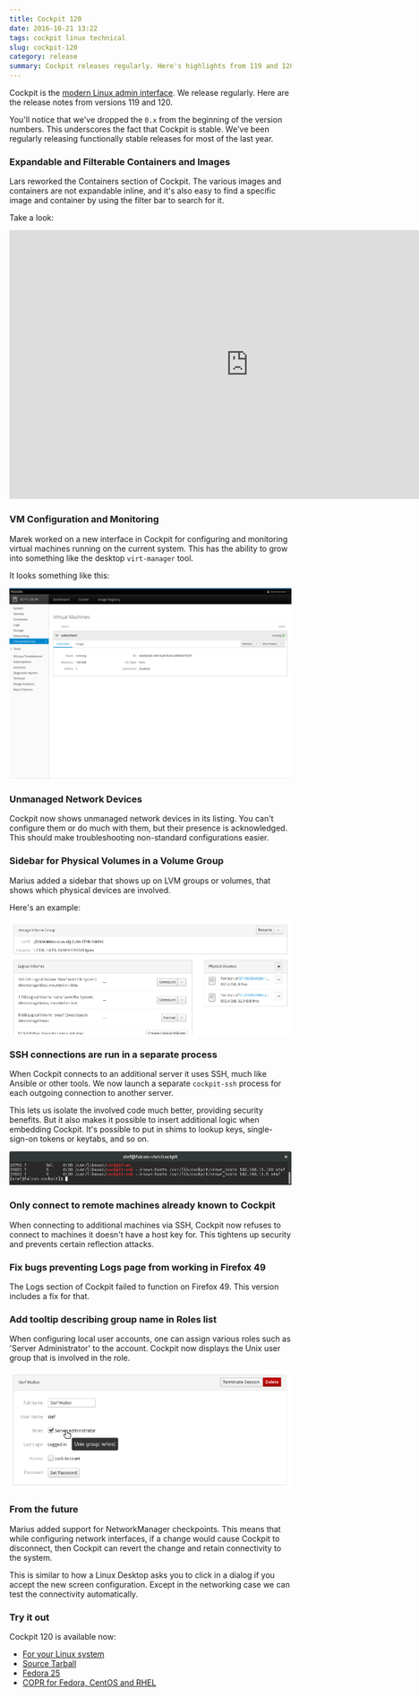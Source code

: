 ```yaml
---
title: Cockpit 120
date: 2016-10-21 13:22
tags: cockpit linux technical
slug: cockpit-120
category: release
summary: Cockpit releases regularly. Here's highlights from 119 and 120
---
```


Cockpit is the [modern Linux admin interface](http://cockpit-project.org/). We release
regularly. Here are the release notes from versions 119 and 120.

You'll notice that we've dropped the ```0.x``` from the beginning of the
version numbers. This underscores the fact that Cockpit is stable. We've been
regularly releasing functionally stable releases for most of the last year.

### Expandable and Filterable Containers and Images

Lars reworked the Containers section of Cockpit. The various images and
containers are not expandable inline, and it's also easy to find a specific
image and container by using the filter bar to search for it.

Take a look:

<iframe width="853" height="480" src="https://www.youtube.com/embed/-huY6q7kcmU" frameborder="0" allowfullscreen></iframe>

### VM Configuration and Monitoring

Marek worked on a new interface in Cockpit for configuring and monitoring
virtual machines running on the current system. This has the ability to
grow into something like the desktop ```virt-manager``` tool.

It looks something like this:

![Virtual Machines](/images/vms.png)

### Unmanaged Network Devices

Cockpit now shows unmanaged network devices in its listing. You can't configure
them or do much with them, but their presence is acknowledged. This should make
troubleshooting non-standard configurations easier.

### Sidebar for Physical Volumes in a Volume Group

Marius added a sidebar that shows up on LVM groups or volumes, that shows
which physical devices are involved.

Here's an example:

![SSH subprocesses](/images/cockpit-pv-sidebar.png)

### SSH connections are run in a separate process

When Cockpit connects to an additional server it uses SSH, much like
Ansible or other tools. We now launch a separate ```cockpit-ssh``` process
for each outgoing connection to another server.

This lets us isolate the involved code much better, providing security
benefits. But it also makes it possible to insert additional logic when
embedding Cockpit. It's possible to put in shims to lookup keys, single-sign-on
tokens or keytabs, and so on.

![SSH subprocesses](/images/cockpit-ssh.png)

### Only connect to remote machines already known to Cockpit

When connecting to additional machines via SSH, Cockpit now refuses to
connect to machines it doesn't have a host key for. This tightens up
security and prevents certain reflection attacks.

### Fix bugs preventing Logs page from working in Firefox 49

The Logs section of Cockpit failed to function on Firefox 49. This
version includes a fix for that.

### Add tooltip describing group name in Roles list

When configuring local user accounts, one can assign various roles such
as 'Server Administrator' to the account. Cockpit now displays the Unix
user group that is involved in the role.

![User Unix Group](/images/cockpit-unix-group.png)

### From the future

Marius added support for NetworkManager checkpoints. This means that
while configuring network interfaces, if a change would cause Cockpit
to disconnect, then Cockpit can revert the change and retain connectivity
to the system.

This is similar to how a Linux Desktop asks you to click in a dialog
if you accept the new screen configuration. Except in the networking
case we can test the connectivity automatically.

### Try it out

Cockpit 120 is available now:

 * [For your Linux system](http://cockpit-project.org/running.html)
 * [Source Tarball](https://github.com/cockpit-project/cockpit/releases/tag/120)
 * [Fedora 25](https://bodhi.fedoraproject.org/updates/cockpit-120-1.fc25)
 * [COPR for Fedora, CentOS and RHEL](https://copr.fedoraproject.org/coprs/g/cockpit/cockpit-preview/)
